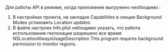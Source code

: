 Для работы API в режиме, когда приложение выгружено необходимо :
1. В настройках проекта, на закладке Capabilities в секции Background Modes установить Location updates
2. В файле настроек Info.plist небходимо указать, что работа использование геолокации разрешено все время 	
        <key>NSLocationAlwaysUsageDescription</key>
        <string>This program requires background permission to monitor regions.</string>
